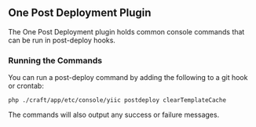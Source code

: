 ## One Post Deployment Plugin

The One Post Deployment plugin holds common console commands that can be run in post-deploy hooks.

### Running the Commands

You can run a post-deploy command by adding the following to a git hook or crontab:

```
php ./craft/app/etc/console/yiic postdeploy clearTemplateCache
```

The commands will also output any success or failure messages.
